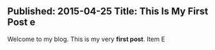 Published: 2015-04-25
Title: This Is My First Post e
---
Welcome to my blog. This is my very **first post**. 
Item E